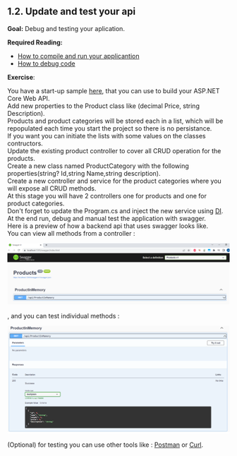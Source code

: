 ## 1.2. Update and test your api

**Goal:** Debug and testing your aplication. 

**Required Reading:**

- [How to compile and run your applicantion](https://docs.microsoft.com/en-us/visualstudio/ide/compiling-and-building-in-visual-studio?view=vs-2022)
- [How to debug code](https://docs.microsoft.com/en-us/visualstudio/get-started/csharp/tutorial-debugger?view=vs-2022)

**Exercise**:

You have a start-up sample [here](https://github.com/msg-CareerPaths/csharp-training/tree/main/resources/code/startup_project), that you can use to build your ASP.NET Core Web API.  
Add new properties to the Product class like (decimal Price, string Description).  
Products and product categories  will be stored each in a list, which will be repopulated each time you start the project  so there is no persistance.  
If you want you can initiate the lists with some values on the classes contructors.  
Update the existing product controller to cover all CRUD operation for the products.  
Create a new class named ProductCategory with the following properties(string? Id,string Name,string description).  
Create a new controller and service for the product categories where you will expose all CRUD methods.  
At this stage you will have 2 controllers one for products and one for product categories.  
Don't forget to update the Program.cs and inject the new service using [DI](https://learn.microsoft.com/en-us/aspnet/core/fundamentals/dependency-injection?view=aspnetcore-7.0).  
At the end run, debug and  manual test the application with swagger.  
Here is a preview of how a backend api that uses swagger looks like.  
You can view all methods from a controller :  

![swagger](https://github.com/msg-CareerPaths/csharp-training/blob/main/resources/images/swagger1.png)

, and you can test individual methods :  

![swagger](https://github.com/msg-CareerPaths/csharp-training/blob/main/resources/images/swagger2.png)

(Optional) for testing you can use other tools like : [Postman](https://www.postman.com/) or [Curl](https://curl.se/docs/).
